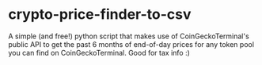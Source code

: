 # crypto-price-finder-to-csv
A simple (and free!) python script that makes use of CoinGeckoTerminal's public API to get the past 6 months of end-of-day prices for any token pool you can find on CoinGeckoTerminal. Good for tax info :)
